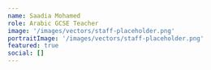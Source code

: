 ```yaml
---
name: Saadia Mohamed
role: Arabic GCSE Teacher
image: '/images/vectors/staff-placeholder.png'
portraitImage: '/images/vectors/staff-placeholder.png'
featured: true
social: []
---
```

